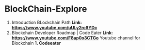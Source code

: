 # BlockChain-Explore
1. Introduction BLockchain Path
**Link: https://www.youtube.com/uULy2rc6YDc**
2. Blockchain Developer Roadmap | Code Eater
**Link: https://www.youtube.com/F8ap0o3CTGo**
Youtube channel for Blockchain
**1. Codeeater**
